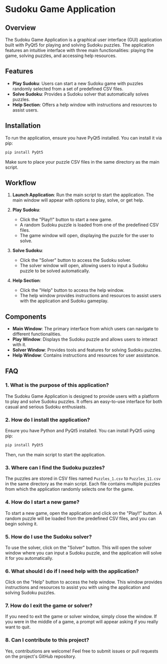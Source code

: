 # Sudoku Game Application

## Overview

The Sudoku Game Application is a graphical user interface (GUI) application built with PyQt5 for playing and solving Sudoku puzzles. The application features an intuitive interface with three main functionalities: playing the game, solving puzzles, and accessing help resources.

## Features

- **Play Sudoku**: Users can start a new Sudoku game with puzzles randomly selected from a set of predefined CSV files.
- **Solve Sudoku**: Provides a Sudoku solver that automatically solves puzzles.
- **Help Section**: Offers a help window with instructions and resources to assist users.

## Installation

To run the application, ensure you have PyQt5 installed. You can install it via pip:

```bash
pip install PyQt5
```

Make sure to place your puzzle CSV files in the same directory as the main script.

## Workflow

1. **Launch Application**: Run the main script to start the application. The main window will appear with options to play, solve, or get help.

2. **Play Sudoku**:
   - Click the "Play!!" button to start a new game.
   - A random Sudoku puzzle is loaded from one of the predefined CSV files.
   - The game window will open, displaying the puzzle for the user to solve.

3. **Solve Sudoku**:
   - Click the "Solver" button to access the Sudoku solver.
   - The solver window will open, allowing users to input a Sudoku puzzle to be solved automatically.

4. **Help Section**:
   - Click the "Help" button to access the help window.
   - The help window provides instructions and resources to assist users with the application and Sudoku gameplay.

## Components

- **Main Window**: The primary interface from which users can navigate to different functionalities.
- **Play Window**: Displays the Sudoku puzzle and allows users to interact with it.
- **Solver Window**: Provides tools and features for solving Sudoku puzzles.
- **Help Window**: Contains instructions and resources for user assistance.


## FAQ

### 1. What is the purpose of this application?

The Sudoku Game Application is designed to provide users with a platform to play and solve Sudoku puzzles. It offers an easy-to-use interface for both casual and serious Sudoku enthusiasts.

### 2. How do I install the application?

Ensure you have Python and PyQt5 installed. You can install PyQt5 using pip:
```bash
pip install PyQt5
```
Then, run the main script to start the application.

### 3. Where can I find the Sudoku puzzles?

The puzzles are stored in CSV files named `Puzzles_1.csv` to `Puzzles_11.csv` in the same directory as the main script. Each file contains multiple puzzles from which the application randomly selects one for the game.

### 4. How do I start a new game?

To start a new game, open the application and click on the "Play!!" button. A random puzzle will be loaded from the predefined CSV files, and you can begin solving it.

### 5. How do I use the Sudoku solver?

To use the solver, click on the "Solver" button. This will open the solver window where you can input a Sudoku puzzle, and the application will solve it for you automatically.

### 6. What should I do if I need help with the application?

Click on the "Help" button to access the help window. This window provides instructions and resources to assist you with using the application and solving Sudoku puzzles.

### 7. How do I exit the game or solver?

If you need to exit the game or solver window, simply close the window. If you were in the middle of a game, a prompt will appear asking if you really want to quit.

### 8. Can I contribute to this project?

Yes, contributions are welcome! Feel free to submit issues or pull requests on the project's GitHub repository.



